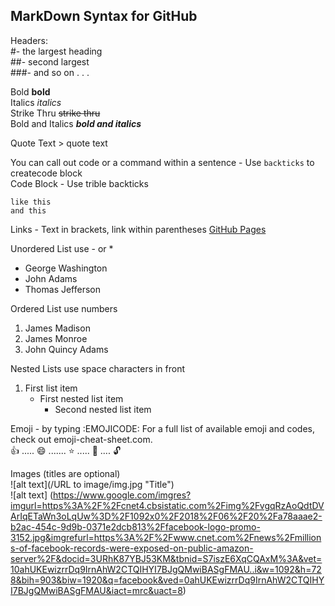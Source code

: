 ## **MarkDown Syntax for GitHub**

Headers: <br />
#- the largest heading <br />
##- second largest <br />
###- and so on . . . <br />

Bold  **bold** <br />
Italics  *italics* <br />
Strike Thru  ~~strike thru~~ <br />
Bold and Italics  ***bold and italics*** <br />

Quote Text > quote text

You can call out code or a command within a sentence - Use `backticks` to createcode block <br />
Code Block - Use trible backticks 
```
like this
and this
```

Links - Text in brackets, link within parentheses [GitHub Pages](https://pages.github.com/)

Unordered List use -  or * <br />
- George Washington
- John Adams
- Thomas Jefferson

Ordered List use numbers <br />
1. James Madison
2. James Monroe
3. John Quincy Adams

Nested Lists use space characters in front 
1. First list item
   - First nested list item
     - Second nested list item

Emoji - by typing :EMOJICODE:  For a full list of available emoji and codes, check out emoji-cheat-sheet.com. <br />
:+1: ..... :smile:  .......   :star:  .....   :key:  ....  :unlock:

Images (titles are optional) <br />
![alt text](/URL to image/img.jpg "Title") <br />
![alt text] (https://www.google.com/imgres?imgurl=https%3A%2F%2Fcnet4.cbsistatic.com%2Fimg%2FvgqRzAoQdtDVArIqETaWn3oLqUw%3D%2F1092x0%2F2018%2F06%2F20%2Fa78aaae2-b2ac-454c-9d9b-0371e2dcb813%2Ffacebook-logo-promo-3152.jpg&imgrefurl=https%3A%2F%2Fwww.cnet.com%2Fnews%2Fmillions-of-facebook-records-were-exposed-on-public-amazon-server%2F&docid=3URhK87YBJ53KM&tbnid=S7iszE6XqCQAxM%3A&vet=10ahUKEwizrrDq9IrnAhW2CTQIHYI7BJgQMwiBASgFMAU..i&w=1092&h=728&bih=903&biw=1920&q=facebook&ved=0ahUKEwizrrDq9IrnAhW2CTQIHYI7BJgQMwiBASgFMAU&iact=mrc&uact=8)



